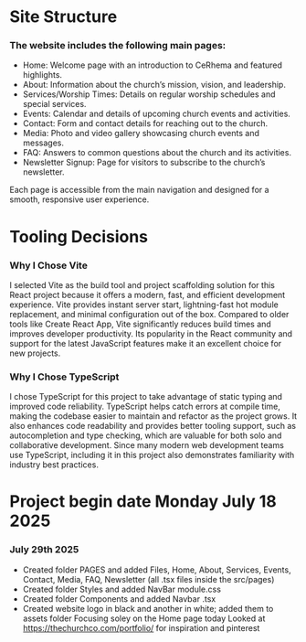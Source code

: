 # Site Structure

### The website includes the following main pages:

- Home: Welcome page with an introduction to CeRhema and featured highlights.
- About: Information about the church’s mission, vision, and leadership.
- Services/Worship Times: Details on regular worship schedules and special services.
- Events: Calendar and details of upcoming church events and activities.
- Contact: Form and contact details for reaching out to the church.
- Media: Photo and video gallery showcasing church events and messages.
- FAQ: Answers to common questions about the church and its activities.
- Newsletter Signup: Page for visitors to subscribe to the church’s newsletter.

Each page is accessible from the main navigation and designed for a smooth, responsive user experience.

# Tooling Decisions

### Why I Chose Vite

I selected Vite as the build tool and project scaffolding solution for this React project because it offers a modern, fast, and efficient development experience. Vite provides instant server start, lightning-fast hot module replacement, and minimal configuration out of the box. Compared to older tools like Create React App, Vite significantly reduces build times and improves developer productivity. Its popularity in the React community and support for the latest JavaScript features make it an excellent choice for new projects.

### Why I Chose TypeScript

I chose TypeScript for this project to take advantage of static typing and improved code reliability. TypeScript helps catch errors at compile time, making the codebase easier to maintain and refactor as the project grows. It also enhances code readability and provides better tooling support, such as autocompletion and type checking, which are valuable for both solo and collaborative development. Since many modern web development teams use TypeScript, including it in this project also demonstrates familiarity with industry best practices.

# Project begin date Monday July 18 2025
### July 29th 2025
- Created folder PAGES and added Files, Home, About, Services, Events, Contact, Media, FAQ, Newsletter (all .tsx files inside the src/pages)
- Created folder Styles and added NavBar module.css
- Created folder Components and added Navbar .tsx
- Created website logo in black and another in white; added them to assets folder
Focusing soley on the Home page today
Looked at https://thechurchco.com/portfolio/ for inspiration and pinterest
